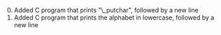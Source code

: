<ol start="0">
<li>Added C program that prints "\_putchar", followed by a new line</li>
<li>Added C program that prints the alphabet in lowercase, followed by a new line</li>

</ol>
